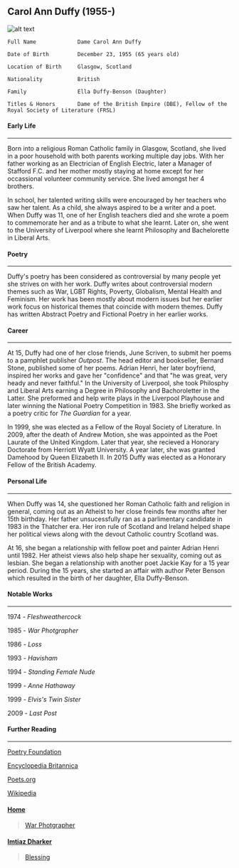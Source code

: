 ## Carol Ann Duffy (1955-)
![alt text][carolannduffy]

[carolannduffy]: https://ichef.bbci.co.uk/images/ic/640x360/p01hgyjv.jpg "Carol Ann Duffy"

````
Full Name             Dame Carol Ann Duffy

Date of Birth         December 23, 1955 (65 years old)

Location of Birth     Glasgow, Scotland

Nationality           British

Family                Ella Duffy-Benson (Daughter)

Titles & Honors       Dame of the British Empire (DBE), Fellow of the Royal Society of Literature (FRSL) 
````

#### Early Life
---------------------
Born into a religious Roman Catholic family in Glasgow, Scotland, she lived in a poor household with both parents working multiple day jobs. With her father working as an Electrician of English Electric, later a Manager of Stafford F.C. and her mother mostly staying at home except for her occassional volunteer community service. She lived amongst her 4 brothers. 

In school, her talented writing skills were encouraged by her teachers who saw her talent. As a child, she always aspired to be a writer and a poet. When Duffy was 11, one of her English teachers died and she wrote a poem to commemorate her and as a tribute to what she learnt. Later on, she went to the University of Liverpool where she learnt Philosophy and Bachelorette in Liberal Arts.  

#### Poetry
---------------------
Duffy's poetry has been considered as controversial by many people yet she strives on with her work. Duffy writes about controversial modern themes such as War, LGBT Rights, Poverty, Globalism, Mental Health and Feminism. Her work has been mostly about modern issues but her earlier work focus on historical themes that coincide with modern themes. Duffy has written Abstract Poetry and Fictional Poetry in her earlier works.

#### Career
---------------------
At 15, Duffy had one of her close friends, June Scriven, to submit her poems to a pamphlet publisher _Outpost_. The head editor and bookseller, Bernard Stone, published some of her poems. Adrian Henri, her later boyfriend, inspired her works and gave her "confidence" and that "he was great, very heady and never faithful." In the University of Liverpool, she took Philosphy and Liberal Arts earning a Degree in Philosophy and Bachoroletter in the Latter. She preformed and help write plays in the Liverpool Playhouse and later winning the National Poetry Competition in 1983. She briefly worked as a poetry critic for _The Guardian_ for a year.

In 1999, she was elected as a Fellow of the Royal Society of Literature. In 2009, after the death of Andrew Motion, she was appointed as the Poet Laurate of the United Kingdom. Later that year, she recieved a Honorary Doctorate from Herriott Wyatt University. A year later, she was granted Damehood by Queen Elizabeth II. In 2015 Duffy was elected as a Honorary Fellow of the British Academy. 

#### Personal Life
---------------------
When Duffy was 14, she questioned her Roman Catholic faith and religion in general, coming out as an Atheist to her close freinds few months after her 15th birthday. Her father unsucessfully ran as a parlimentary candidate in 1983 in the Thatcher era. Her iron rule of Scotland and Ireland helped shape her political views along with the devout Catholic country Scotland was. 

At 16, she began a relationship with fellow poet and painter Adrian Henri until 1982. Her atheist views also help shape her sexuality, coming out as lesbian. She began a relationship with another poet Jackie Kay for a 15 year period. During the 15 years, she started an affair with author Peter Benson which resulted in the birth of her daughter, Ella Duffy-Benson.  

#### Notable Works
---------------------
1974 - _Fleshweathercock_

1985 - _War Photgrapher_

1986 - _Loss_

1993 - _Havisham_

1994 - _Standing Female Nude_

1999 - _Anne Hathaway_

1999 - _Elvis's Twin Sister_

2009 - _Last Post_

#### Further Reading
---------------------
[Poetry Foundation](https://www.poetryfoundation.org/poets/carol-ann-duffy)

[Encyclopedia Britannica](https://www.britannica.com/biography/Carol-Ann-Duffy)

[Poets.org](https://poets.org/poet/carol-ann-duffy)

[Wikipedia](https://en.wikipedia.org/wiki/Carol_Ann_Duffy)


#### [Home](https://pxld3l74.github.io/gcse.authors/)

>[War Photgrapher](https://pxld3l74.github.io/gcse.authors/war-photgrapher)

#### [Imtiaz Dharker](https://pxld3l74.github.io/gcse.authors/imtiaz-dharker)
>[Blessing](https://pxld3l74.github.io/gcse.authors/blessing1)

